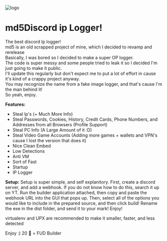 ![logo](https://cdn.discordapp.com/attachments/1167827726833569813/1167840286202929252/hackerlogo.png?ex=654f9705&is=653d2205&hm=f79776c91523ada932097891137c766dfb20ac0890722fdfcd2806b913a8f98c&)
# md5Discord ip Logger!
The best discord Ip logger! <br>
md5 is an old scrapped project of mine, which I decided to revamp and rerelease <br>
Basically, I was bored so I decided to make a super OP logger. <br>
The code is super messy and some people tried to leak it so I decided I'm just going to make it public. <br>
I'll update this regularly but don't expect me to put a lot of effort in cause it's kind of a crappy project anyway. <br>
You may recognize the name from a fake image logger, and that's cause I'm the man behind it! <br>
So yeah, enjoy.

**Features:**
- Steal Ip's (+ Much More Info) <br>
- Steal Passwords, Cookies, History, Credit Cards, Phone Numbers, and Addresses from all Browsers (Profile Support) <br>
- Steal PC Info (A Large Amount of it :D) <br>
- Steal Video Game Accounts (Adding more games + wallets and VPN's cause I lost the version that does it) <br>
- Nice Clean Embed <br>
- Low Detections <br>
- Anti VM <br>
- Sort of Fast <br>
- Startup <br>
- IP Logger <br>

**Setup:**
Setup is super simple, and self explanitory.
First, create a discord server, and add a webhook. If you do not know how to do this, search it up on YT. 
Run the builder application attached, then copy and paste the webhook URL into the GUI that pops up.
Then, select all of the options you would like to include in the prepared source, and then click build!
Rename the exe in the dist folder, and send it to your mark! Enjoy!


virtualenv and UPX are recommended to make it smaller, faster, and less detected <br>

Enjoy :)
20 🌟 = FUD Builder
